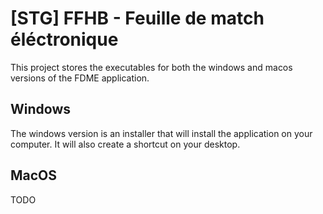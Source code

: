 # [STG] FFHB - Feuille de match éléctronique

This project stores the executables for both the windows and macos versions of the FDME application.

## Windows

The windows version is an installer that will install the application on your computer. It will also create a shortcut on your desktop.

## MacOS

TODO
